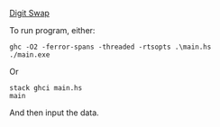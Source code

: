 [Digit Swap](https://open.kattis.com/problems/digitswap)

To run program, either:

```shell
ghc -O2 -ferror-spans -threaded -rtsopts .\main.hs
./main.exe
```

Or

```shell
stack ghci main.hs
main
```

And then input the data.